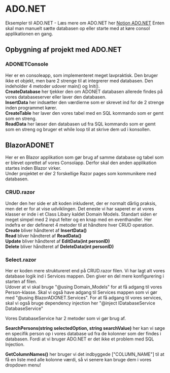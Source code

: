 # ADO.NET
Eksempler til ADO.NET - Læs mere om ADO.NET her [Notion ADO.NET](https://mercantec.notion.site/ADO-NET-3b3c18cd2eba409f824ae82c6e9d933c?pvs=4)
Enten skal man manuelt sætte databasen op eller starte med at køre consol applikationen en gang. 
## Opbygning af projekt med ADO.NET
### ADONETConsole
Her er en consoleapp, som implementeret meget lavpraktisk. Den bruger ikke et objekt, men bare 2 strenge til at integrerer med databasen.
Den indeholder 4 metoder udover main() og Init(). <br>
<strong>CreateDatabase</strong> her tjekker den om ADONET databasen allerede findes på vores databaseserver eller laver den databasen. <br>
<strong>InsertData</strong> her indsætter den værdierne som er skrevet ind for de 2 strenge inden programmet kører. <br>
<strong>CreateTable</strong> her laver den vores tabel med en SQL kommando som er gemt som en streng. <br>
<strong>ReadData</strong> her læser den databasen ud fra SQL kommando som er gemt som en streng og bruger et while loop til at skrive dem ud i konsollen. <br>

## BlazorADONET
Her er en Blazor applikation som gør brug af samme database og tabel som er blevet oprettet af vores Consolapp. Derfor skal den anden applikation startes inden Blazor virker. <br>
Under projektet er der 2 forskellige Razor pages som kommunikere med databasen. 

### CRUD.razor
Under den her side er alt koden inkluderet, der er normalt dårlig praksis, men det er for at vise udviklingen. Det eneste vi har saperet er at vores klasser er inde i et Class Libary kaldet Domain Models.
Standart siden er meget simpel med 2 input felter og en knap med en eventhandler. 
Her indefra er der defineret 4 metoder til at håndtere hver CRUD operation. <br>
<strong>Create</strong> bliver håndteret af <strong>InsertData()</strong><br>
<strong>Read</strong> bliver håndteret af <strong>ReadData()</strong><br>
<strong>Update</strong> bliver håndteret af <strong>EditData(int personID)</strong><br>
<strong>Delete</strong> bliver håndteret af <strong>DeleteData(int personID)</strong><br>
### Select.razor

Her er koden mere struktureret end på CRUD.razor filen. Vi har lagt alt vores database logik ind i Services mappen. Den giver en del mere konfigurering i starten af filen. <br>
Udover at vi skal bruge "@using Domain_Models" for at få adgang til vores Person-klasse. Skal vi også have adgang til Services mappen som vi gør med "@using BlazorADONET.Services". For at få adgang til vores services, skal vi også bruge dependency injection her "@inject IDatabaseService DatabaseService"

Vores DatabaseService har 2 metoder som vi gør brug af.

<strong>SearchPersons(string selectedOption, string searchValue)</strong> her kan vi søge en specifik person op i vores database ud fra de kolonner som der findes i databasen. Fordi at vi bruger ADO.NET er det ikke et problem med SQL Injection.

<strong>GetColumnNames()</strong> her bruger vi det indbyggede ["COLUMN_NAME"] til at få en liste med alle kolonne værdi, så vi senere kan bruge dem i vores dropdown menu!
